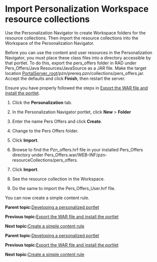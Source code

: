 # Import Personalization Workspace resource collections

Use the Personalization Navigator to create Workspace folders for the resource collections. Then import the resource collections into the Workspace of the Personalization Navigator.

Before you can use the content and user resources in the Personalization Navigator, you must place these class files into a directory accessible by that portlet. To do this, export the pers\_offers folder in RAD under Pers\_Offers/Java Resources/JavaSource as a JAR file. Make the target location [PortalServer\_root](../reference/wpsdirstr.md#wp_root)/pzn/prereq.pzn/collections/pers\_offers.jar. Accept the defaults and click **Finish**, then restart the server.

Ensure you have properly followed the steps in [Export the WAR file and install the portlet](pzn_demo_export_war_install_portlet.md).

1.  Click the **Personalization** tab.

2.  In the Personalization Navigator portlet, click **New** \> **Folder**

3.  Enter the name Pers Offers and click **Create**.

4.  Change to the Pers Offers folder.

5.  Click **Import**.

6.  Browse to find the Pzn\_offers.hrf file in your installed Pers\_Offers directory under Pers\_Offers.war/WEB-INF/pzn-resourceCollections/pers\_offers.

7.  Click **Import**.

8.  See the resource collection in the Workspace.

9.  Do the same to import the Pers\_Offers\_User.hrf file.


You can now create a simple content rule.

**Parent topic:**[Developing a personalized portlet ](../pzn/pzn_demooverview.md)

**Previous topic:**[Export the WAR file and install the portlet ](../pzn/pzn_demo_export_war_install_portlet.md)

**Next topic:**[Create a simple content rule ](../pzn/pzn_demo_create_simple_content_rule.md)

**Parent topic:**[Developing a personalized portlet ](../pzn/pzn_demooverview.md)

**Previous topic:**[Export the WAR file and install the portlet ](../pzn/pzn_demo_export_war_install_portlet.md)

**Next topic:**[Create a simple content rule ](../pzn/pzn_demo_create_simple_content_rule.md)


